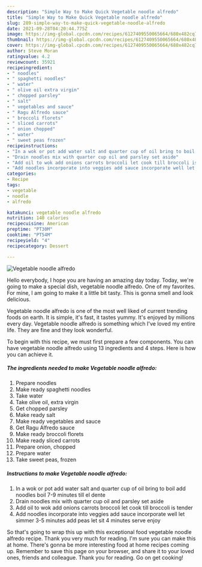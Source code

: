 ```yaml
---
description: "Simple Way to Make Quick Vegetable noodle alfredo"
title: "Simple Way to Make Quick Vegetable noodle alfredo"
slug: 289-simple-way-to-make-quick-vegetable-noodle-alfredo
date: 2021-09-28T04:20:44.775Z
image: https://img-global.cpcdn.com/recipes/6127409550065664/680x482cq70/vegetable-noodle-alfredo-recipe-main-photo.jpg
thumbnail: https://img-global.cpcdn.com/recipes/6127409550065664/680x482cq70/vegetable-noodle-alfredo-recipe-main-photo.jpg
cover: https://img-global.cpcdn.com/recipes/6127409550065664/680x482cq70/vegetable-noodle-alfredo-recipe-main-photo.jpg
author: Steve Moran
ratingvalue: 4.2
reviewcount: 35921
recipeingredient:
- " noodles"
- " spaghetti noodles"
- " water"
- " olive oil extra virgin"
- " chopped parsley"
- " salt"
- " vegetables and sauce"
- " Ragu Alfredo sauce"
- " broccoli florets"
- " sliced carrots"
- " onion chopped"
- " water"
- " sweet peas frozen"
recipeinstructions:
- "In a wok or pot add water salt and quarter cup of oil bring to boil add noodles boil 7-9 minutes till el dente"
- "Drain noodles mix with quarter cup oil and parsley set aside"
- "Add oil to wok add onions carrots broccoli let cook till broccoli is tender"
- "Add noodles incorporate into veggies add sauce incorporate well let simmer 3-5 minutes add peas let sit 4 minutes serve enjoy"
categories:
- Recipe
tags:
- vegetable
- noodle
- alfredo

katakunci: vegetable noodle alfredo 
nutrition: 140 calories
recipecuisine: American
preptime: "PT30M"
cooktime: "PT54M"
recipeyield: "4"
recipecategory: Dessert

---
```



![Vegetable noodle alfredo](https://img-global.cpcdn.com/recipes/6127409550065664/680x482cq70/vegetable-noodle-alfredo-recipe-main-photo.jpg)

Hello everybody, I hope you are having an amazing day today. Today, we're going to make a special dish, vegetable noodle alfredo. One of my favorites. For mine, I am going to make it a little bit tasty. This is gonna smell and look delicious.



Vegetable noodle alfredo is one of the most well liked of current trending foods on earth. It is simple, it's fast, it tastes yummy. It's enjoyed by millions every day. Vegetable noodle alfredo is something which I've loved my entire life. They are fine and they look wonderful.


To begin with this recipe, we must first prepare a few components. You can have vegetable noodle alfredo using 13 ingredients and 4 steps. Here is how you can achieve it.

<!--inarticleads1-->

##### The ingredients needed to make Vegetable noodle alfredo:

1. Prepare  noodles
1. Make ready  spaghetti noodles
1. Take  water
1. Take  olive oil, extra virgin
1. Get  chopped parsley
1. Make ready  salt
1. Make ready  vegetables and sauce
1. Get  Ragu Alfredo sauce
1. Make ready  broccoli florets
1. Make ready  sliced carrots
1. Prepare  onion, chopped
1. Prepare  water
1. Take  sweet peas, frozen




<!--inarticleads2-->

##### Instructions to make Vegetable noodle alfredo:

1. In a wok or pot add water salt and quarter cup of oil bring to boil add noodles boil 7-9 minutes till el dente
1. Drain noodles mix with quarter cup oil and parsley set aside
1. Add oil to wok add onions carrots broccoli let cook till broccoli is tender
1. Add noodles incorporate into veggies add sauce incorporate well let simmer 3-5 minutes add peas let sit 4 minutes serve enjoy




So that's going to wrap this up with this exceptional food vegetable noodle alfredo recipe. Thank you very much for reading. I'm sure you can make this at home. There's gonna be more interesting food at home recipes coming up. Remember to save this page on your browser, and share it to your loved ones, friends and colleague. Thank you for reading. Go on get cooking!

